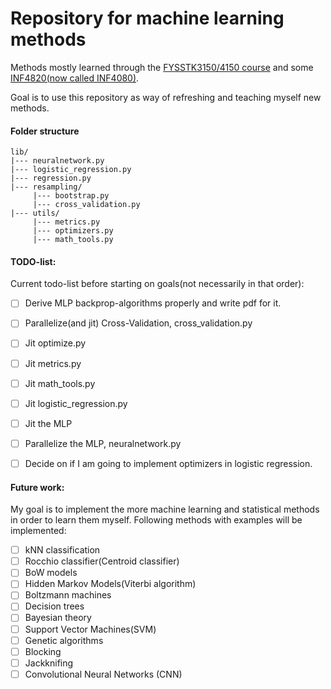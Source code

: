 # Repository for machine learning methods

Methods mostly learned through the [FYSSTK3150/4150 course](https://compphysics.github.io/MachineLearning/doc/web/course.html) and some [INF4820(now called INF4080)](https://www.uio.no/studier/emner/matnat/ifi/IN4080/index.html). 

Goal is to use this repository as way of refreshing and teaching myself new methods.


#### Folder structure
```
lib/
|--- neuralnetwork.py
|--- logistic_regression.py
|--- regression.py
|--- resampling/
     |--- bootstrap.py
     |--- cross_validation.py
|--- utils/
     |--- metrics.py
     |--- optimizers.py
     |--- math_tools.py
```


#### TODO-list:
Current todo-list before starting on goals(not necessarily in that order):
- [ ] Derive MLP backprop-algorithms properly and write pdf for it.
- [ ] Parallelize(and jit) Cross-Validation, cross_validation.py
- [ ] Jit optimize.py
- [ ] Jit metrics.py
- [ ] Jit math_tools.py
- [ ] Jit logistic_regression.py
- [ ] Jit the MLP
- [ ] Parallelize the MLP, neuralnetwork.py
- [ ] Decide on if I am going to implement optimizers in logistic regression.


#### Future work:
My goal is to implement the more machine learning and statistical methods in order to learn them myself. Following methods with examples will be implemented:
- [ ] kNN classification
- [ ] Rocchio classifier(Centroid classifier)
- [ ] BoW models
- [ ] Hidden Markov Models(Viterbi algorithm)
- [ ] Boltzmann machines
- [ ] Decision trees
- [ ] Bayesian theory
- [ ] Support Vector Machines(SVM)
- [ ] Genetic algorithms
- [ ] Blocking
- [ ] Jackknifing
- [ ] Convolutional Neural Networks (CNN)